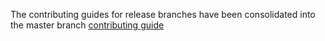 The contributing guides for release branches have been consolidated into the master branch [contributing guide](https://github.com/cloudfoundry/cli/blob/master/.github/CONTRIBUTING.md)
